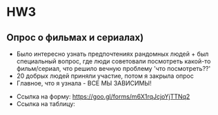 # HW3

## Опрос о фильмах и сериалах)
+ Было интересно узнать предпочтениях рандомных людей + был специальный вопрос, где люди советовали посмотреть какой-то фильм/сериал, что решило вечную проблему 'что посмотреть??'
+ 20 добрых людей приняли участие, потом я закрыла опрос
+ Главное, что я узнала - ВСЕ МЫ ЗАВИСИМЫ!

* Ссылка на форму:
https://goo.gl/forms/m6X1rqJcjoYjTTNq2
* Ссылка на таблицу:



